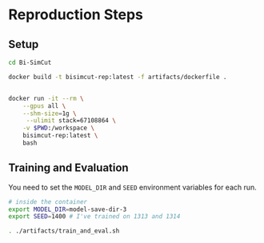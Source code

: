 
# Reproduction Steps


## Setup
```bash
cd Bi-SimCut

docker build -t bisimcut-rep:latest -f artifacts/dockerfile .

```


```bash

docker run -it --rm \
    --gpus all \
    --shm-size=1g \
     --ulimit stack=67108864 \
    -v $PWD:/workspace \
    bisimcut-rep:latest \
    bash

```



## Training and Evaluation

You need to set the `MODEL_DIR` and `SEED` environment variables for each run.
```bash
# inside the container
export MODEL_DIR=model-save-dir-3
export SEED=1400 # I've trained on 1313 and 1314 

. ./artifacts/train_and_eval.sh
```
